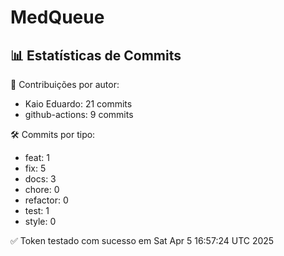 # MedQueue
<!-- COMMIT_STATS_START -->
## 📊 Estatísticas de Commits

👤 Contribuições por autor:
- Kaio Eduardo: 21 commits
- github-actions: 9 commits

🛠️ Commits por tipo:
- feat: 1
- fix: 5
- docs: 3
- chore: 0
- refactor: 0
- test: 1
- style: 0
<!-- COMMIT_STATS_END -->
✅ Token testado com sucesso em Sat Apr  5 16:57:24 UTC 2025
